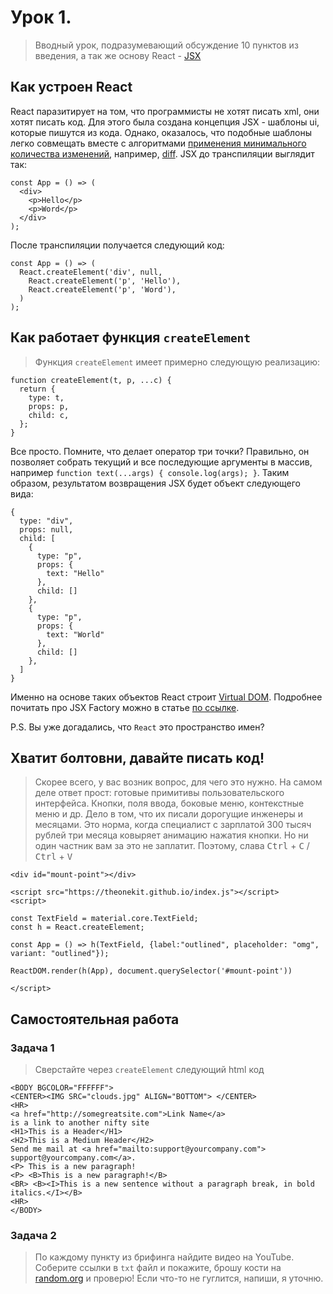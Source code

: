 # Урок 1.

> Вводный урок, подразумевающий обсуждение 10 пунктов из введения, а так же основу React - [JSX](https://reactjs.org/docs/introducing-jsx.html)

## Как устроен React

React паразитирует на том, что программисты не хотят писать xml, они хотят писать код. Для этого была создана концепция JSX - шаблоны ui, которые пишутся из кода. Однако, оказалось, что подобные шаблоны легко совмещать вместе с алгоритмами [применения минимального количества изменений](https://github.com/tripolskypetr/quite/blob/master/docs/diff-render.md#применение-минимального-количества-изменений), например, [diff](https://en.wikipedia.org/wiki/Diff). JSX до транспиляции выглядит так:

```
const App = () => (
  <div>
    <p>Hello</p>
    <p>Word</p>
  </div>
);
```

После транспиляции получается следующий код:

```
const App = () => (
  React.createElement('div', null,
    React.createElement('p', 'Hello'),
    React.createElement('p', 'Word'),
  )
);
```

## Как работает функция `createElement`

> Функция `createElement` имеет примерно следующую реализацию:

```
function createElement(t, p, ...c) {
  return {
    type: t,
    props: p,
    child: c,
  };
}
```

Все просто. Помните, что делает оператор три точки? Правильно, он позволяет собрать текущий и все последующие аргументы в массив, например `function text(...args) { console.log(args); }`. Таким образом, результатом возвращения JSX будет объект следующего вида:

```
{
  type: "div",
  props: null,
  child: [
    {
      type: "p",
      props: {
        text: "Hello"
      },
      child: []
    },
    {
      type: "p",
      props: {
        text: "World"
      },
      child: []
    },
  ]
}
```

Именно на основе таких объектов React строит [Virtual DOM](https://reactjs.org/docs/faq-internals.html#what-is-the-virtual-dom). Подробнее почитать про JSX Factory можно в статье [по ссылке](https://ru.stackoverflow.com/questions/1059967/как-jsx-переводится-в-js-код).

P.S. Вы уже догадались, что `React` это пространство имен?

## Хватит болтовни, давайте писать код!

> Скорее всего, у вас возник вопрос, для чего это нужно. На самом деле ответ прост: готовые примитивы пользовательского интерфейса. Кнопки, поля ввода, боковые меню, контекстные меню и др. Дело в том, что их писали дорогущие инженеры и месяцами. Это норма, когда специалист с зарплатой 300 тысяч рублей три месяца ковыряет анимацию нажатия кнопки. Но ни один частник вам за это не заплатит. Поэтому, слава <kbd>Ctrl</kbd> + <kbd>C</kbd> / <kbd>Ctrl</kbd> + <kbd>V</kbd>

```
<div id="mount-point"></div>

<script src="https://theonekit.github.io/index.js"></script>
<script>

const TextField = material.core.TextField;
const h = React.createElement;

const App = () => h(TextField, {label:"outlined", placeholder: "omg", variant: "outlined"});

ReactDOM.render(h(App), document.querySelector('#mount-point'))

</script>
```

## Самостоятельная работа

### Задача 1

> Сверстайте через `createElement` следующий html код

```
<BODY BGCOLOR="FFFFFF">
<CENTER><IMG SRC="clouds.jpg" ALIGN="BOTTOM"> </CENTER>
<HR>
<a href="http://somegreatsite.com">Link Name</a>
is a link to another nifty site
<H1>This is a Header</H1>
<H2>This is a Medium Header</H2>
Send me mail at <a href="mailto:support@yourcompany.com">
support@yourcompany.com</a>.
<P> This is a new paragraph!
<P> <B>This is a new paragraph!</B>
<BR> <B><I>This is a new sentence without a paragraph break, in bold italics.</I></B>
<HR>
</BODY>
```

### Задача 2

> По каждому пункту из брифинга найдите видео на YouTube. Соберите ссылки в `txt` файл и покажите, брошу кости на [random.org](https://random.org/) и проверю! Если что-то не гуглится, напиши, я уточню.
